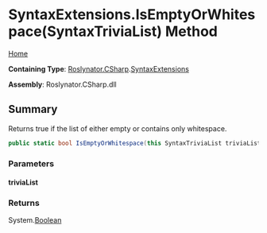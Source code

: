 # SyntaxExtensions\.IsEmptyOrWhitespace\(SyntaxTriviaList\) Method <a name="_Top"></a>

[Home](../../../../README.md)

**Containing Type**: [Roslynator.CSharp](../../README.md#_Top)\.[SyntaxExtensions](../README.md#_Top)

**Assembly**: Roslynator\.CSharp\.dll

## Summary

Returns true if the list of either empty or contains only whitespace\.

```csharp
public static bool IsEmptyOrWhitespace(this SyntaxTriviaList triviaList)
```

### Parameters

#### triviaList

### Returns

System\.[Boolean](https://docs.microsoft.com/en-us/dotnet/api/system.boolean)

